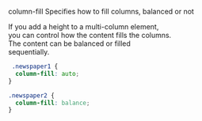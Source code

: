 column-fill
    Specifies how to fill columns, balanced or not  

If you add a height to a multi-column element,  
you can control how the content fills the columns.  
The content can be balanced or filled  
sequentially.  

```css
 .newspaper1 {
  column-fill: auto;
}

.newspaper2 {
  column-fill: balance;
}
```
